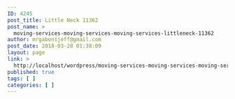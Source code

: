 ```yaml
---
ID: 4245
post_title: Little Neck 11362
post_name: >
  moving-services-moving-services-moving-services-littleneck-11362
author: mrgabonijeff@gmail.com
post_date: 2018-03-28 01:38:09
layout: page
link: >
  http://localhost/wordpress/moving-services-moving-services-moving-services-littleneck-11362/
published: true
tags: [ ]
categories: [ ]
---
```

